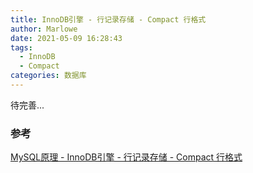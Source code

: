 ```yaml
---
title: InnoDB引擎 - 行记录存储 - Compact 行格式
author: Marlowe
date: 2021-05-09 16:28:43
tags: 
  - InnoDB
  - Compact
categories: 数据库
---
```


待完善...
<!--more-->



### 参考

[MySQL原理 - InnoDB引擎 - 行记录存储 - Compact 行格式](https://zhuanlan.zhihu.com/p/152216816)